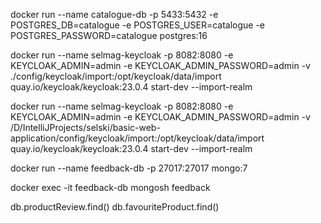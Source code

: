 docker run --name catalogue-db -p 5433:5432 -e POSTGRES_DB=catalogue -e POSTGRES_USER=catalogue -e POSTGRES_PASSWORD=catalogue postgres:16

docker run --name selmag-keycloak -p 8082:8080 -e KEYCLOAK_ADMIN=admin -e KEYCLOAK_ADMIN_PASSWORD=admin -v ./config/keycloak/import:/opt/keycloak/data/import quay.io/keycloak/keycloak:23.0.4 start-dev --import-realm

docker run --name selmag-keycloak -p 8082:8080 -e KEYCLOAK_ADMIN=admin -e KEYCLOAK_ADMIN_PASSWORD=admin -v /D/IntelliJProjects/selski/basic-web-application/config/keycloak/import:/opt/keycloak/data/import quay.io/keycloak/keycloak:23.0.4 start-dev --import-realm


docker run --name feedback-db -p 27017:27017  mongo:7

docker exec -it feedback-db mongosh feedback

db.productReview.find()
db.favouriteProduct.find()